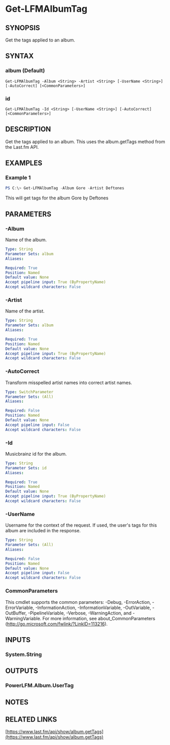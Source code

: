 # Get-LFMAlbumTag

## SYNOPSIS
Get the tags applied to an album.

## SYNTAX

### album (Default)
```
Get-LFMAlbumTag -Album <String> -Artist <String> [-UserName <String>] [-AutoCorrect] [<CommonParameters>]
```

### id
```
Get-LFMAlbumTag -Id <String> [-UserName <String>] [-AutoCorrect] [<CommonParameters>]
```

## DESCRIPTION
Get the tags applied to an album. This uses the album.getTags method from the Last.fm API.

## EXAMPLES

### Example 1
```powershell
PS C:\> Get-LFMAlbumTag -Album Gore -Artist Deftones
```

This will get tags for the album Gore by Deftones

## PARAMETERS

### -Album
Name of the album.

```yaml
Type: String
Parameter Sets: album
Aliases:

Required: True
Position: Named
Default value: None
Accept pipeline input: True (ByPropertyName)
Accept wildcard characters: False
```

### -Artist
Name of the artist.

```yaml
Type: String
Parameter Sets: album
Aliases:

Required: True
Position: Named
Default value: None
Accept pipeline input: True (ByPropertyName)
Accept wildcard characters: False
```

### -AutoCorrect
Transform misspelled artist names into correct artist names.

```yaml
Type: SwitchParameter
Parameter Sets: (All)
Aliases:

Required: False
Position: Named
Default value: None
Accept pipeline input: False
Accept wildcard characters: False
```

### -Id
Musicbrainz id for the album.

```yaml
Type: String
Parameter Sets: id
Aliases:

Required: True
Position: Named
Default value: None
Accept pipeline input: True (ByPropertyName)
Accept wildcard characters: False
```

### -UserName
Username for the context of the request. If used, the user's tags for this album are included in the response.

```yaml
Type: String
Parameter Sets: (All)
Aliases:

Required: False
Position: Named
Default value: None
Accept pipeline input: False
Accept wildcard characters: False
```

### CommonParameters
This cmdlet supports the common parameters: -Debug, -ErrorAction, -ErrorVariable, -InformationAction, -InformationVariable, -OutVariable, -OutBuffer, -PipelineVariable, -Verbose, -WarningAction, and -WarningVariable.
For more information, see about_CommonParameters (http://go.microsoft.com/fwlink/?LinkID=113216).

## INPUTS

### System.String

## OUTPUTS

### PowerLFM.Album.UserTag

## NOTES

## RELATED LINKS

[https://www.last.fm/api/show/album.getTags](https://www.last.fm/api/show/album.getTags)

